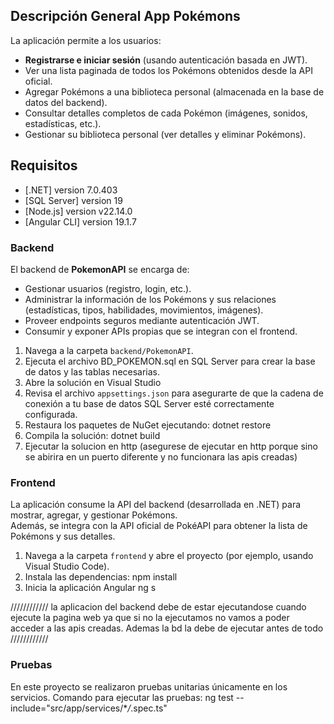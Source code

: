 ## Descripción General App Pokémons

La aplicación permite a los usuarios:

- **Registrarse e iniciar sesión** (usando autenticación basada en JWT).
- Ver una lista paginada de todos los Pokémons obtenidos desde la API oficial.
- Agregar Pokémons a una biblioteca personal (almacenada en la base de datos del backend).
- Consultar detalles completos de cada Pokémon (imágenes, sonidos, estadísticas, etc.).
- Gestionar su biblioteca personal (ver detalles y eliminar Pokémons).

## Requisitos

- [.NET] version 7.0.403
- [SQL Server] version 19
- [Node.js] version v22.14.0
- [Angular CLI] version 19.1.7

### Backend

El backend de **PokemonAPI** se encarga de:

- Gestionar usuarios (registro, login, etc.).
- Administrar la información de los Pokémons y sus relaciones (estadísticas, tipos, habilidades, movimientos, imágenes).
- Proveer endpoints seguros mediante autenticación JWT.
- Consumir y exponer APIs propias que se integran con el frontend.

1. Navega a la carpeta `backend/PokemonAPI`.
2. Ejecuta el archivo BD_POKEMON.sql en SQL Server para crear la base de datos y las tablas necesarias.
3. Abre la solución en Visual Studio
4. Revisa el archivo `appsettings.json` para asegurarte de que la cadena de conexión a tu base de datos SQL Server esté correctamente configurada.
5. Restaura los paquetes de NuGet ejecutando: dotnet restore
6. Compila la solución: dotnet build
7. Ejecutar la solucion en http (asegurese de ejecutar en http porque sino se abirira en un puerto diferente y no funcionara las apis creadas)

### Frontend

La aplicación consume la API del backend (desarrollada en .NET) para mostrar, agregar, y gestionar Pokémons.  
Además, se integra con la API oficial de PokéAPI para obtener la lista de Pokémons y sus detalles.

1. Navega a la carpeta `frontend` y abre el proyecto (por ejemplo, usando Visual Studio Code).
2. Instala las dependencias: npm install
3. Inicia la aplicación Angular ng s

//////////// la aplicacion del backend debe de estar ejecutandose cuando ejecute la pagina web ya que si no la ejecutamos no vamos a poder acceder a las apis creadas. Ademas la bd la debe de ejecutar antes de todo ////////////

### Pruebas

En este proyecto se realizaron pruebas unitarias únicamente en los servicios.
Comando para ejecutar las pruebas: ng test --include="src/app/services/\*_/_.spec.ts"
